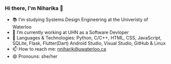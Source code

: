 ### Hi there, I'm Niharika 👋

- 📚 I'm studying Systems Design Engineering at the Univeristy of Waterloo
- 🔭 I’m currently working at UHN as a Software Devloper
- 💬 Languages & Technologies: Python, C/C++, HTML, CSS, JavaScript, SQLite, Flask, Flutter(Dart) Android Studio, Visual Studio, GitHub & Linux
- 📫 How to reach me: nniharik@uwaterloo.ca
- 😄 Pronouns: she/her

